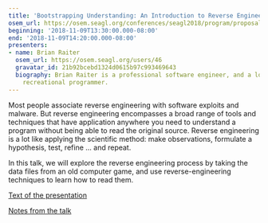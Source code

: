 ```yaml
---
title: 'Bootstrapping Understanding: An Introduction to Reverse Engineering'
osem_url: https://osem.seagl.org/conferences/seagl2018/program/proposals/448
beginning: '2018-11-09T13:30:00.000-08:00'
end: '2018-11-09T14:20:00.000-08:00'
presenters:
- name: Brian Raiter
  osem_url: https://osem.seagl.org/users/46
  gravatar_id: 21b92bcebd1324d0615b97c993469643
  biography: Brian Raiter is a professional software engineer, and a long-standing
    recreational programmer.
---
```


Most people associate reverse engineering with software exploits and malware. But reverse engineering encompasses a broad range of tools and techniques that have application anywhere you need to understand a program without being able to read the original source. Reverse engineering is a lot like applying the scientific method: make observations, formulate a hypothesis, test, refine ... and repeat.

In this talk, we will explore the reverse engineering process by taking the data files from an old computer game, and use reverse-engineering techniques to learn how to read them.

[Text of the presentation](http://www.muppetlabs.com/~breadbox/txt/bure.html)

[Notes from the talk](https://twitter.com/BR903/status/1061533093956206592)
